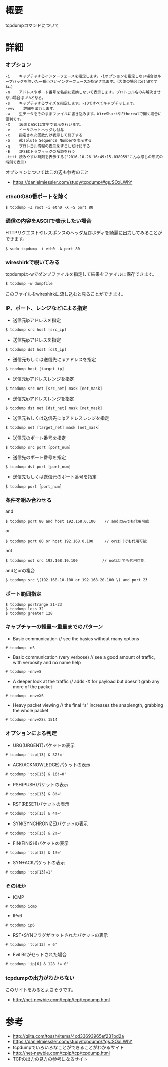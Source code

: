 # 概要
tcpdumpコマンドについて

# 詳細
### オプション
```
-i 	  キャプチャするインターフェースを指定します。-iオプションを指定しない場合はループバックを除いた一番小さいインターフェースが指定されます。（大体の場合はeth0ですね。）
-n 	  アドレスやポート番号を名前に変換しないで表示します。プロトコル名のみ解決させない場合は-nnとなる。
-s 	  キャプチャするサイズを指定します。-s0ですべてキャプチャします。
-vvv   	詳細を出力します。
-w 	  生データをそのままファイルに書き込みます。WireSharkやEtherealで開く場合に便利です。
-X 	  16進とASCII文字で表示を行います。
-e    イーサネットヘッダも付与
-c    指定された回数だけ表示して終了する
-S    Absolute Sequence Numberを表示する
-q    プロトコル情報の表示をすこしだけにする
-E    IPSECトラフィックの解読を行う
-tttt 読みやすい時刻を表示する("2016-10-26 16:49:15.038959"こんな感じの形式の時刻で表示)
```

オプションについてはこの辺も参考のこと
- https://danielmiessler.com/study/tcpdump/#gs.SOxLWhY


### etho0の80番ポートを除く
```
$ tcpdump -Z root -i eth0 -X -S port 80
```

### 通信の内容をASCIIで表示したい場合
HTTPリクエストやレスポンスのヘッダ及びボディを綺麗に出力してみることができます。
```
$ sudo tcpdump -i eth0 -A port 80
```

### wireshirkで覗いてみる
tcpdumpは-wでダンプファイルを指定して結果をファイルに保存できます。
```
$ tcpdump -w dumpfile
```

このファイルをwireshirkに流し込むと見ることができます。

### IP、ポート、レンジなどによる指定
- 送信元ipアドレスを指定
```
$ tcpdump src host [src_ip]
```
- 送信先ipアドレスを指定
```
$ tcpdump dst host [dst_ip]
```
- 送信元もしくは送信先にipアドレスを指定
```
$ tcpdump host [target_ip]
```
- 送信元ipアドレスレンジを指定
```
$ tcpdump src net [src_net] mask [net_mask]
```
- 送信先ipアドレスレンジを指定
```
$ tcpdump dst net [dst_net] mask [net_mask]
```
- 送信元もしくは送信先にipアドレスレンジを指定
```
$ tcpdump net [target_net] mask [net_mask]
```
- 送信元のポート番号を指定
```
$ tcpdump src port [port_num]
```
- 送信先のポート番号を指定
```
$ tcpdump dst port [port_num]
```
- 送信先もしくは送信元のポート番号を指定
```
$ tcpdump port [port_num]
```

### 条件を組み合わせる
and
```
$ tcpdump port 80 and host 192.168.0.100    // andは&&でも代用可能
```

or
```
$ tcpdump port 80 or host 192.168.0.100     // orは||でも代用可能
```

not
```
$ tcpdump not src 192.168.10.100           // notは!でも代用可能
```

andとorの複合
```
$ tcpdump src \(192.168.10.100 or 192.168.20.100 \) and port 23
```

### ポート範囲指定
```
$ tcpdump portrange 21-23
$ tcpdump less 32
$ tcpdump greater 128
```

### キャプチャーの軽量〜重量までのパターン
- Basic communication // see the basics without many options
```
# tcpdump -nS
```
- Basic communication (very verbose) // see a good amount of traffic, with verbosity and no name help
```
# tcpdump -nnvvS
```
- A deeper look at the traffic // adds -X for payload but doesn’t grab any more of the packet
```
# tcpdump -nnvvXS
```
- Heavy packet viewing // the final “s” increases the snaplength, grabbing the whole packet
```
# tcpdump -nnvvXSs 1514
```

### オプションによる判定
- URG(URGENT)パケットの表示
```
# tcpdump 'tcp[13] & 32!='
```
- ACK(ACKNOWLEDGE)パケットの表示
```
# tcpdump 'tcp[13] & 16!=0'
```
- PSH(PUSH)パケットの表示
```
# tcpdump 'tcp[13] & 8!='
```
- RST(RESET)パケットの表示
```
# tcpdump 'tcp[13] & 4!='
```
- SYN(SYNCHRONIZE)パケットの表示
```
# tcpdump 'tcp[13] & 2!='
```
- FIN(FINISH)パケットの表示
```
# tcpdump 'tcp[13] & 1!='
```
- SYN+ACKパケットの表示
```
# tcpdump 'tcp[13]=1'
```

### そのほか
- ICMP
```
# tcpdump icmp
```
- IPv6
```
# tcpdump ip6
```
- RST+SYNフラグがセットされたパケットの表示
```
# tcpdump 'tcp[13] = 6'
```
- Evil Bitがセットされた場合
```
# tcpdump 'ip[6] & 128 != 0'
```

### tcpdumpの出力がわからない
このサイトをみるとよさそうです。
- http://net-newbie.com/tcpip/tcp/tcpdump.html

# 参考
- http://qiita.com/tossh/items/4cd33693965ef231bd2a
- https://danielmiessler.com/study/tcpdump/#gs.SOxLWhY
 - tcpdumpでいろいろなことができることがわかるサイト
- http://net-newbie.com/tcpip/tcp/tcpdump.html
 - TCPの出力の見方の参考になるサイト

